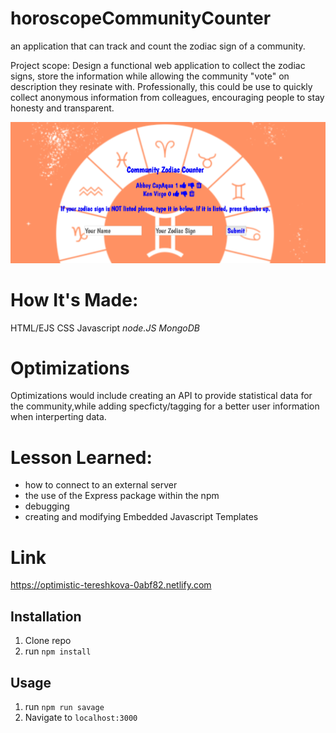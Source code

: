# horoscopeCommunityCounter
an application that can track and count the zodiac sign of a community. 

Project scope: Design a functional web application to collect the zodiac signs, store the information while allowing the community "vote" on description they resinate with. Professionally, this could be use to quickly collect anonymous information from colleagues, encouraging people to stay honesty and transparent.
 
 
 ![ screenshot of application](https://github.com/FullStackAbbs/horoscopeCommunityCount/blob/master/screenshot.png)
 
# How It's Made:
HTML/EJS
CSS
Javascript
*node.JS*
*MongoDB*

# Optimizations 
Optimizations would include creating an API to provide statistical data for the community,while adding specficty/tagging for a better user information when interperting data. 

# Lesson Learned:
* how to connect to an external server
* the use of the Express package within the npm
* debugging
* creating and modifying Embedded Javascript Templates

# Link
https://optimistic-tereshkova-0abf82.netlify.com

## Installation

1. Clone repo
2. run `npm install`

## Usage

1. run `npm run savage`
2. Navigate to `localhost:3000`
